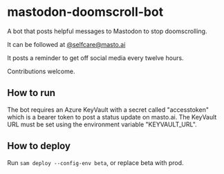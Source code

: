 # mastodon-doomscroll-bot
A bot that posts helpful messages to Mastodon to stop doomscrolling.

It can be followed at [@selfcare@masto.ai](https://masto.ai/@selfcare)

It posts a reminder to get off social media every twelve hours.

Contributions welcome.

## How to run
The bot requires an Azure KeyVault with a secret called "accesstoken" which is a bearer token to post a status update on masto.ai. The KeyVault URL must be set using the environment variable "KEYVAULT_URL".

## How to deploy
Run `sam deploy --config-env beta`, or replace beta with prod.